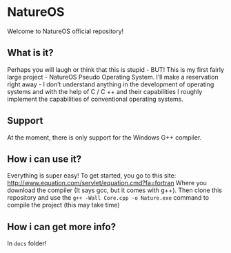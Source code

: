 # NatureOS

Welcome to NatureOS official repository!

## What is it?

Perhaps you will laugh or think that this is stupid - BUT! This is my first fairly large project - NatureOS Pseudo Operating System. I’ll make a reservation right away - I don’t understand anything in the development of operating systems and with the help of C / C ++ and their capabilities I roughly implement the capabilities of conventional operating systems.

## Support

At the moment, there is only support for the Windows G++ compiler.

## How i can use it?

Everything is super easy! To get started, you go to this site: http://www.equation.com/servlet/equation.cmd?fa=fortran Where you download the compiler (It says gcc, but it comes with g++). Then clone this repository and use the `g++ -Wall Core.cpp -o Nature.exe` command to compile the project (this may take time)

## How i can get more info?

In `docs` folder!
